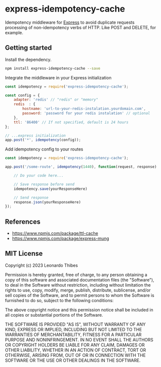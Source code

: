 express-idempotency-cache
=========================

Idempotency middleware for [Express](https://expressjs.com) to avoid duplicate requests processing of non-idempotency verbs of HTTP. Like POST and DELETE, for example.

Getting started
---------------

Install the dependency.
```bash
npm install express-idempotency-cache --save
```

Integrate the middleware in your Express initialization

```javascript
const idempotency = require('express-idempotency-cache');

const config = {
    adapter: 'redis' // "redis" or "memory"
    redis  : {
        hostname: 'url-to-your-redis-instalation.yourdomain.com',
        password: 'password for your redis instalation' // optional
    },
    ttl: '86400' // If not specified, default is 24 hours
};

// ...express initialization
app.post('*', idempotency(config));
```

Add idempotency config to your routes
```javascript
const idempotency = require('express-idempotency-cache');

app.post('/some-route', idempotency(1440), function(request, response) {

    // Do your code here...

    // Save response before send
    idempotency.save(yourResponseHere)

    // Send response
    response.json(yourResponseHere)
});
```

References
----------

 * https://www.npmjs.com/package/ttl-cache
 * https://www.npmjs.com/package/express-mung

MIT License
-----------

Copyright (c) 2023 Leonardo Thibes

Permission is hereby granted, free of charge, to any person obtaining a copy
of this software and associated documentation files (the "Software"), to deal
in the Software without restriction, including without limitation the rights
to use, copy, modify, merge, publish, distribute, sublicense, and/or sell
copies of the Software, and to permit persons to whom the Software is
furnished to do so, subject to the following conditions:

The above copyright notice and this permission notice shall be included in all
copies or substantial portions of the Software.

THE SOFTWARE IS PROVIDED "AS IS", WITHOUT WARRANTY OF ANY KIND, EXPRESS OR
IMPLIED, INCLUDING BUT NOT LIMITED TO THE WARRANTIES OF MERCHANTABILITY,
FITNESS FOR A PARTICULAR PURPOSE AND NONINFRINGEMENT. IN NO EVENT SHALL THE
AUTHORS OR COPYRIGHT HOLDERS BE LIABLE FOR ANY CLAIM, DAMAGES OR OTHER
LIABILITY, WHETHER IN AN ACTION OF CONTRACT, TORT OR OTHERWISE, ARISING FROM,
OUT OF OR IN CONNECTION WITH THE SOFTWARE OR THE USE OR OTHER DEALINGS IN THE
SOFTWARE.
